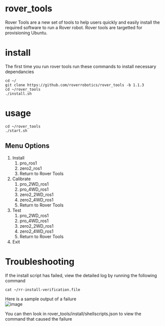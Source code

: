 # rover_tools

Rover Tools are a new set of tools to help users quickly and easily install the required software to run a Rover robot. Rover tools are targetted for provisioning Ubuntu.

# install

The first time you run rover tools run these commands to install necessary dependancies

```
cd ~/
git clone https://github.com/roverrobotics/rover_tools -b 1.1.3
cd ~/rover_tools
./install.sh
```

# usage

```
cd ~/rover_tools
./start.sh
```

## Menu Options

<ol>
  <li>Install
    <ol>
    <li>pro_ros1</li>
    <li>zero2_ros1</li>
    <li>Return to Rover Tools</li>
    </ol>
  </li>
  <li>Calibrate
    <ol>
    <li>pro_2WD_ros1</li>
    <li>pro_4WD_ros1</li>
    <li>zero2_2WD_ros1</li>
    <li>zero2_4WD_ros1</li>
    <li>Return to Rover Tools</li>
    </ol>
  </li>
  <li>Test
    <ol>
    <li>pro_2WD_ros1</li>
    <li>pro_4WD_ros1</li>
    <li>zero2_2WD_ros1</li>
    <li>zero2_4WD_ros1</li>
    <li>Return to Rover Tools</li>
    </ol>
  </li>
  <li>Exit</li>
</ol>

# Troubleshooting
If the install script has failed, view the detailed log by running the following command

```
cat ~/rr-install-verification.file
```

Here is a sample output of a failure <br>
![image](https://user-images.githubusercontent.com/6597441/128610405-4e99d424-48ff-4ce5-9775-ebf714dda4d8.png)

You can then look in rover_tools/install/shellscripts.json to view the command that caused the failure
